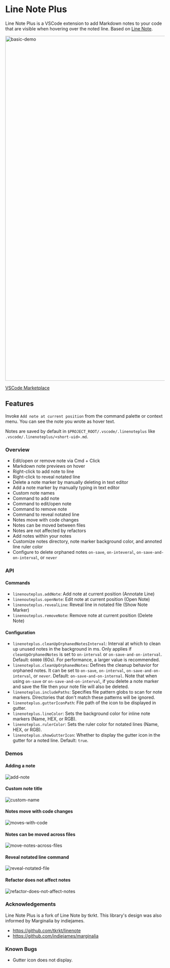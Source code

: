 # Line Note Plus

Line Note Plus is a VSCode extension to add Markdown notes to your code
that are visible when hovering over the noted line. Based on [Line Note](https://github.com/tkrkt/linenote).

<img width="1090" alt="basic-demo" src="https://github.com/prmichaelsen/linenoteplus/assets/8428140/0ecb3057-2334-4413-b0aa-71889ae14a6b">

[VSCode Marketplace](https://marketplace.visualstudio.com/items?itemName=prmichaelsen.linenoteplus)

## Features

Invoke `Add note at current position` from the command palette or context menu.
You can see the note you wrote as hover text.

Notes are saved by default in `$PROJECT_ROOT/.vscode/.linenoteplus` like `.vscode/.linenoteplus/<short-uid>.md`.

### Overview
* Edit/open or remove note via Cmd + Click
* Markdown note previews on hover
* Right-click to add note to line
* Right-click to reveal notated line
* Delete a note marker by manually deleting in text editor
* Add a note marker by manually typing in text editor
* Custom note names
* Command to add note
* Command to edit/open note
* Command to remove note
* Command to reveal notated line
* Notes move with code changes
* Notes can be moved between files
* Notes are not affected by refactors
* Add notes within your notes
* Customize notes directory, note marker background color, and annoted line ruler color
* Configure to delete orphaned notes `on-save`, `on-inteveral`, `on-save-and-on-interval`, or `never`

### API
#### Commands
* `linenouteplus.addNote`: Add note at current position (Annotate Line)
* `linenouteplus.openNote`: Edit note at current position (Open Note)
* `linenouteplus.revealLine`: Reveal line in notated file (Show Note Marker)
* `linenouteplus.removeNote`: Remove note at current position (Delete Note)

#### Configuration
- `linenoteplus.cleanUpOrphanedNotesInterval`: Interval at which to clean up unused notes in the background in ms. Only applies if `cleanUpOrphanedNotes` is set to `on-interval` or `on-save-and-on-interval`. Default: `60000` (60s). For performance, a larger value is recommended.
- `linenoteplus.cleanUpOrphanedNotes`: Defines the cleanup behavior for orphaned notes. It can be set to `on-save`, `on-interval`, `on-save-and-on-interval`, or `never`. Default: `on-save-and-on-internal`. Note that when using `on-save` or `on-save-and-on-interval`, if you delete a note marker and save the file then your note file will also be deleted.
- `linenoteplus.includePaths`: Specifies file pattern globs to scan for note markers. Directories that don't match these patterns will be ignored.
- `linenoteplus.gutterIconPath`: File path of the icon to be displayed in gutter.
- `linenoteplus.lineColor`: Sets the background color for inline note markers (Name, HEX, or RGB).
- `linenoteplus.rulerColor`: Sets the ruler color for notated lines (Name, HEX, or RGB).
- `linenoteplus.showGutterIcon`: Whether to display the gutter icon in the gutter for a noted line. Default: `true`.

### Demos
#### Adding a note
![add-note](https://github.com/prmichaelsen/linenoteplus/assets/8428140/85a41396-6ea5-4621-9621-ac77972448b1)

#### Custom note title
![custom-name](https://github.com/prmichaelsen/linenoteplus/assets/8428140/558907e7-538a-49c3-9099-45daed825b37)

#### Notes move with code changes
![moves-with-code](https://github.com/prmichaelsen/linenoteplus/assets/8428140/569280b2-3b65-4872-8a8a-85d5011c8f8c)

#### Notes can be moved across files
![move-notes-across-files](https://github.com/prmichaelsen/linenoteplus/assets/8428140/cdb578c8-7a0f-4894-ad4c-dba5f71f2d00)


#### Reveal notated line command
![reveal-notated-file](https://github.com/prmichaelsen/linenoteplus/assets/8428140/e3d4f76a-67e1-4603-abd4-8a3dcedec15a)

#### Refactor does not affect notes
![refactor-does-not-affect-notes](https://github.com/prmichaelsen/linenoteplus/assets/8428140/d034f397-ebd7-4fa6-9843-4cb3f2c26c9e)


### Acknowledgements
Line Note Plus is a fork of Line Note by tkrkt. This library's design
was also informed by Marginalia by indiejames.
* https://github.com/tkrkt/linenote
* https://github.com/indiejames/marginalia


### Known Bugs
* Gutter icon does not display.